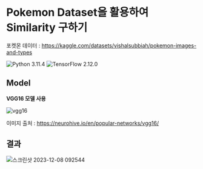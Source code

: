 # Pokemon Dataset을 활용하여 Similarity 구하기

포켓몬 데이터 : https://kaggle.com/datasets/vishalsubbiah/pokemon-images-and-types

![Python 3.11.4](https://img.shields.io/badge/python-3.11.4-blue.svg)
![TensorFlow 2.12.0](https://img.shields.io/badge/TensorFlow-2.12.0-orange.svg)


## Model

**VGG16 모델 사용**


      
![vgg16](https://github.com/k-3730/Pokemon-Similarity/assets/45035923/850b65c6-427a-40ca-b0ff-4b30bca9d250)




이미지 출처 : https://neurohive.io/en/popular-networks/vgg16/

## 결과
![스크린샷 2023-12-08 092544](https://github.com/yewonykim/imageSimilar/assets/145971233/4154eb79-06be-4578-a744-35e9e148b1b0)
